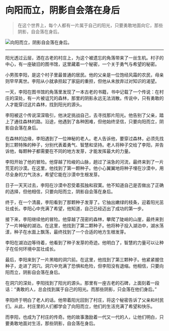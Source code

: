 # 向阳而立，阴影自会落在身后

> 在这个世界上，每个人都有一片属于自己的阳光，只要勇敢地面向它，那些阴影，自会落在身后。

![向阳而立，阴影自会落在身后。](/images/622001ae151e4cc880857cb000496bfa.jpg)

---

阳光透过云层，洒在古老的村庄上，为这个被遗忘的角落带来了一丝生机。村子的中心，有一座破旧的图书馆，这里藏着一个秘密，一个关于勇气与希望的秘密。

小男孩李阳，是这个村子里最普通的居民。他的父亲是一位饱经风霜的农民，母亲则早早离世。李阳从小就承担起了家庭的重担，但他从未放弃过对知识的渴望。

一天，李阳在图书馆的角落里发现了一本古老的书籍，书中记载了一个传说：在村庄的深处，有一片被诅咒的森林，那里的阴影永远无法消散。传说中，只有勇敢的人才能穿过这片森林，找到阳光的源头。

李阳被这个传说深深吸引，他决定挑战自己，去寻找那片阳光。他告别了父亲，踏上了通往森林的路。沿途，他遇到了各种困难，但他始终坚信，只要向阳而立，阴影自会落在身后。

在森林的边缘，李阳遇到了一位神秘的老人。老人告诉他，要穿过森林，必须先找到三颗特殊的种子，分别代表着勇气、智慧和坚持。老人将种子交给了李阳，并告诉他，每颗种子都需要在不同的地方发芽，才能发挥最大的力量。

李阳开始了他的冒险。他穿越了险峻的山脉，趟过了湍急的河流，最终来到了一片荒芜的沙漠。在这里，他找到了第一颗种子。他小心翼翼地将种子埋在沙漠中，用尽全身的力气浇水，希望它能在沙漠中生根发芽。

日子一天天过去，李阳在沙漠中忍受着孤独和寂寞。他不知道自己是否做出了正确的选择，但他相信，只要向阳而立，阴影自会落在身后。

终于，在一个清晨，李阳看到了那颗种子发芽了。它抽出嫩绿的枝条，迎着阳光茁壮成长。李阳心中充满了希望，他知道，自己已经迈出了成功的第一步。

接下来，李阳继续他的冒险。他穿越了茂密的森林，攀爬了陡峭的山崖，最终来到了一片神秘的湖泊。在这里，他找到了第二颗种子。他将种子投入湖泊中，湖水荡漾，种子在水面上飘荡，最终找到了一个合适的地方生根发芽。

李阳在湖泊边等待着，他看到了种子发芽的奇迹。他明白了，智慧的力量可以让种子在任何环境中茁壮成长。

最后，李阳来到了一片黑暗的洞穴前。在这里，他找到了第三颗种子。他紧紧握住种子，走进了洞穴。洞穴中充满了恐惧和危险，但李阳没有退缩。他相信，只要向阳而立，阴影自会落在身后。

在洞穴的深处，李阳找到了阳光的源头。那里有一座古老的石碑，上面刻着一段话：“勇敢的人，总会找到属于自己的阳光。而那些阴影，只会落在他们身后。”

李阳终于明白了老人的话。他带着阳光回到了村庄，将这个秘密告诉了父亲和村民们。从此，村庄里的人们都学会了向阳而立，他们的生活充满了希望和快乐。

而李阳，也成为了村庄的传奇。他的故事激励着一代又一代的人，让他们明白，只要勇敢地面对生活，那些阴影，自会落在身后。
